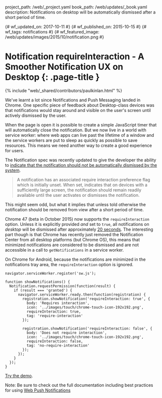 project_path: /web/_project.yaml book_path: /web/updates/_book.yaml description: Notifications on desktop will be automatically dismissed after a short period of time.

{# wf_updated_on: 2017-10-11 #} {# wf_published_on: 2015-10-15 #} {# wf_tags: notifications #} {# wf_featured_image: /web/updates/images/2015/10/notification.png #}

# Notification requireInteraction - A Smoother Notification UX on Desktop {: .page-title }

{% include "web/_shared/contributors/paulkinlan.html" %}

We've learnt a lot since Notifications and Push Messaging landed in Chrome. One specific piece of feedback about Desktop-class devices was that notifications would stay around and visible on the user's screen until actively dismissed by the user.

When the page is open it is possible to create a simple JavaScript timer that will automatically close the notification. But we now live in a world with service worker: where web apps can live past the lifetime of a window and the service workers are put to sleep as quickly as possible to save resources. This means we need another way to create a good experience for users.

The Notification spec was recently updated to give the developer the ability to [indicate that the notification should *not* be automatically dismissed by the system](https://notifications.spec.whatwg.org/#require-interaction-preference-flag).

> A notification has an associated require interaction preference flag which is initially unset. When set, indicates that on devices with a sufficiently large screen, the notification should remain readily available until the user activates or dismisses the notification.

This might seem odd, but what it implies that unless told otherwise the notification should be removed from view after a short period of time.

Chrome 47 (beta in October 2015) now supports the `requireInteraction` option. Unless it is explicitly provided *and* set to `true`, all notifications on *desktop* will be dismissed after approximately [20 seconds](https://crbug.com/530697#c9). The interesting part though is that Chrome has recently just removed the Notification Center from all desktop platforms (but Chrome OS), this means that minimized notifications are considered to be dismissed and are not accessible in a call to `getNotifications` in a service worker.

On Chrome for Android, because the notifications are minimized in the notifications tray area, the `requireInteraction` option is ignored.

    navigator.serviceWorker.register('sw.js');
    
    function showNotifications() {
      Notification.requestPermission(function(result) {
        if (result === 'granted') {
          navigator.serviceWorker.ready.then(function(registration) {
            registration.showNotification('requireInteraction: true', {
              body: 'Requires interaction',
              icon: '../images/touch/chrome-touch-icon-192x192.png',
              requireInteraction: true,
              tag: 'require-interaction'
            });
    
            registration.showNotification('requireInteraction: false', {
              body: 'Does not require interaction',
              icon: '../images/touch/chrome-touch-icon-192x192.png',
              requireInteraction: false,
              tag: 'no-require-interaction'
            });
          });
        }
      });
    }
    

[Try the demo](https://googlechrome.github.io/samples/notifications/requireInteraction.html).

Note: Be sure to check out the full documentation including best practices for using [Web Push Notifications](/web/fundamentals/push-notifications)